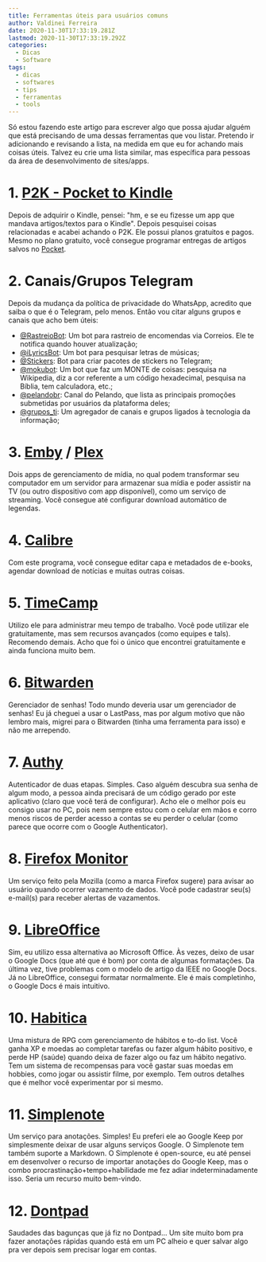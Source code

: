 ```yaml
---
title: Ferramentas úteis para usuários comuns
author: Valdinei Ferreira
date: 2020-11-30T17:33:19.281Z
lastmod: 2020-11-30T17:33:19.292Z
categories:
  - Dicas
  - Software
tags:
  - dicas
  - softwares
  - tips
  - ferramentas
  - tools
---
```

Só estou fazendo este artigo para escrever algo que possa ajudar alguém que está precisando de uma dessas ferramentas que vou listar. Pretendo ir adicionando e revisando a lista, na medida em que eu for achando mais coisas úteis. Talvez eu crie uma lista similar, mas específica para pessoas da área de desenvolvimento de sites/apps.

# 1. [P2K - Pocket to Kindle](https://p2k.co)
Depois de adquirir o Kindle, pensei: "hm, e se eu fizesse um app que mandava artigos/textos para o Kindle". Depois pesquisei coisas relacionadas e acabei achando o P2K.
Ele possui planos gratuitos e pagos. Mesmo no plano gratuito, você consegue programar entregas de artigos salvos no [Pocket](https://getpocket.com).
# 2. Canais/Grupos Telegram
Depois da mudança da política de privacidade do WhatsApp, acredito que saiba o que é o Telegram, pelo menos. Então vou citar alguns grupos e canais que acho bem úteis:
- [@RastreioBot](https://t.me/RastreioBot): Um bot para rastreio de encomendas via Correios. Ele te notifica quando houver atualização;
- [@iLyricsBot](https://t.me/iLyricsBot): Um bot para pesquisar letras de músicas;
- [@Stickers](https://t.me/Stickers): Bot para criar pacotes de stickers no Telegram;
- [@mokubot](https://t.me/mokubot): Um bot que faz um MONTE de coisas: pesquisa na Wikipedia, diz a cor referente a um código hexadecimal, pesquisa na Bíblia, tem calculadora, etc.;
- [@pelandobr](https://t.me/pelandobr): Canal do Pelando, que lista as principais promoções submetidas por usuários da plataforma deles;
- [@grupos_ti](https://t.me/grupos_ti): Um agregador de canais e grupos ligados à tecnologia da informação;
# 3. [Emby](https://emby.media) / [Plex](https://www.plex.tv)
Dois apps de gerenciamento de mídia, no qual podem transformar seu computador em um servidor para armazenar sua mídia e poder assistir na TV (ou outro dispositivo com app disponível), como um serviço de streaming. Você consegue até configurar download automático de legendas.
# 4. [Calibre](https://calibre-ebook.com)
Com este programa, você consegue editar capa e metadados de e-books, agendar download de notícias e muitas outras coisas.
# 5. [TimeCamp](https://www.timecamp.com)
Utilizo ele para administrar meu tempo de trabalho. Você pode utilizar ele gratuitamente, mas sem recursos avançados (como equipes e tals). Recomendo demais. Acho que foi o único que encontrei gratuitamente e ainda funciona muito bem.
# 6. [Bitwarden](https://bitwarden.com)
Gerenciador de senhas! Todo mundo deveria usar um gerenciador de senhas! Eu já cheguei a usar o LastPass, mas por algum motivo que não lembro mais, migrei para o Bitwarden (tinha uma ferramenta para isso) e não me arrependo.
# 7. [Authy](https://authy.com)
Autenticador de duas etapas. Simples. Caso alguém descubra sua senha de algum modo, a pessoa ainda precisará de um código gerado por este aplicativo (claro que você terá de configurar).
Acho ele o melhor pois eu consigo usar no PC, pois nem sempre estou com o celular em mãos e corro menos riscos de perder acesso a contas se eu perder o celular (como parece que ocorre com o Google Authenticator).
# 8. [Firefox Monitor](https://monitor.firefox.com)
Um serviço feito pela Mozilla (como a marca Firefox sugere) para avisar ao usuário quando ocorrer vazamento de dados. Você pode cadastrar seu(s) e-mail(s) para receber alertas de vazamentos.
# 9. [LibreOffice](https://pt-br.libreoffice.org)
Sim, eu utilizo essa alternativa ao Microsoft Office. Às vezes, deixo de usar o Google Docs (que até que é bom) por conta de algumas formatações. Da última vez, tive problemas com o modelo de artigo da IEEE no Google Docs. Já no LibreOffice, consegui formatar normalmente. Ele é mais completinho, o Google Docs é mais intuitivo.
# 10. [Habitica](https://habitica.com)
Uma mistura de RPG com gerenciamento de hábitos e to-do list. Você ganha XP e moedas ao completar tarefas ou fazer algum hábito positivo, e perde HP (saúde) quando deixa de fazer algo ou faz um hábito negativo. Tem um sistema de recompensas para você gastar suas moedas em hobbies, como jogar ou assistir filme, por exemplo. Tem outros detalhes que é melhor você experimentar por si mesmo.
# 11. [Simplenote](https://simplenote.com)
Um serviço para anotações. Simples! Eu preferi ele ao Google Keep por simplesmente deixar de usar alguns serviços Google. O Simplenote tem também suporte a Markdown.
O Simplenote é open-source, eu até pensei em desenvolver o recurso de importar anotações do Google Keep, mas o combo procrastinação+tempo+habilidade me fez adiar indeterminadamente isso. Seria um recurso muito bem-vindo.
# 12. [Dontpad](http://dontpad.com)
Saudades das bagunças que já fiz no Dontpad... Um site muito bom pra fazer anotações rápidas quando está em um PC alheio e quer salvar algo pra ver depois sem precisar logar em contas.